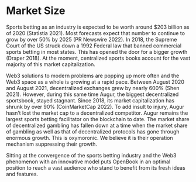 # Market Size

Sports betting as an industry is expected to be worth around $203 billion as of 2020 (Statistia 2021). Most forecasts expect that number to continue to grow by over 50% by 2025 (PR Newswire 2022). In 2018, the Supreme Court of the US struck down a 1992 Federal law that banned commercial sports betting in most states. This has opened the door for a bigger growth (Draper 2018). At the moment, centralized sports books account for the vast majority of this market capitalization.

Web3 solutions to modern problems are popping up more often and the Web3 space as a whole is growing at a rapid pace. Between August 2020 and August 2021, decentralized exchanges grew by nearly 600% (Shen 2021). However, during this same time Augur, the biggest decentralized sportsbook, stayed stagnant. Since 2018, its market capitalization has shrunk by over 90% (CoinMarketCap 2022). To add insult to injury, Augur hasn’t lost the market cap to a decentralized competitor. Augur remains the largest sports betting facilitator on the blockchain to date. The market share of decentralized gambling has fallen down at a time when the market share of gambling as well as that of decentralized protocols has gone through enormous growth. This is oxymoronic. We believe it is their operation mechanism suppressing their growth.

Sitting at the convergence of the sports betting industry and the Web3 phenomenon with an innovative model puts OpenBook in an optimal position to reach a vast audience who stand to benefit from its fresh ideas and features.
